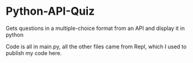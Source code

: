 # Python-API-Quiz
Gets questions in a multiple-choice format from an API and display it in python

Code is all in main.py, all the other files came from Repl, which I used to publish my code here.
